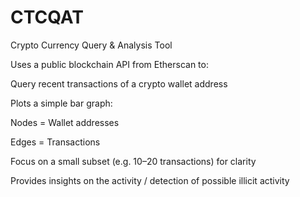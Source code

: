 # CTCQAT
Crypto Currency Query & Analysis Tool

Uses a public blockchain API from Etherscan to:

Query recent transactions of a crypto wallet address

Plots a simple bar graph:

Nodes = Wallet addresses

Edges = Transactions

Focus on a small subset (e.g. 10–20 transactions) for clarity

Provides insights on the activity / detection of possible illicit activity

